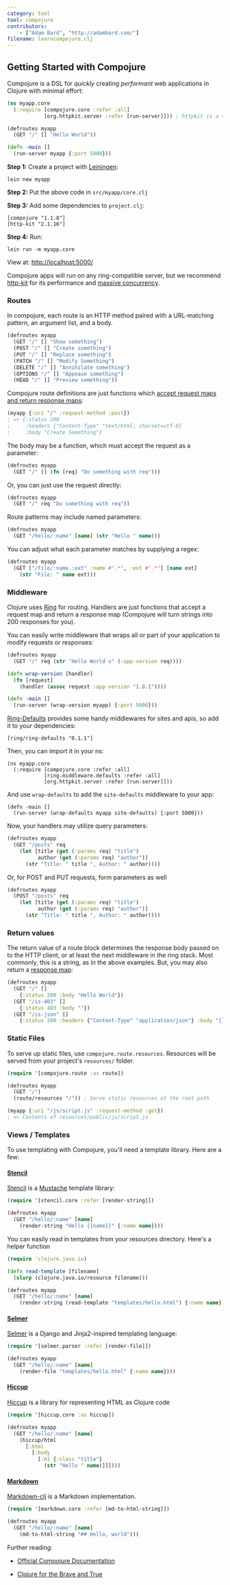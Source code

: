 ```yaml
---
category: tool
tool: compojure
contributors:
    - ["Adam Bard", "http://adambard.com/"]
filename: learncompojure.clj
---
```


## Getting Started with Compojure

Compojure is a DSL for *quickly* creating *performant* web applications
in Clojure with minimal effort:

```clojure
(ns myapp.core
  (:require [compojure.core :refer :all]
            [org.httpkit.server :refer [run-server]])) ; httpkit is a server

(defroutes myapp
  (GET "/" [] "Hello World"))

(defn -main []
  (run-server myapp {:port 5000}))
```

**Step 1:** Create a project with [Leiningen](http://leiningen.org/):

```
lein new myapp
```

**Step 2:** Put the above code in `src/myapp/core.clj`

**Step 3:** Add some dependencies to `project.clj`:

```
[compojure "1.1.8"]
[http-kit "2.1.16"]
```

**Step 4:** Run:

```
lein run -m myapp.core
```

View at: <http://localhost:5000/>

Compojure apps will run on any ring-compatible server, but we recommend
[http-kit](http://http-kit.org/) for its performance and
[massive concurrency](http://http-kit.org/600k-concurrent-connection-http-kit.html).

### Routes

In compojure, each route is an HTTP method paired with a URL-matching pattern,
an argument list, and a body.

```clojure
(defroutes myapp
  (GET "/" [] "Show something")
  (POST "/" [] "Create something")
  (PUT "/" [] "Replace something")
  (PATCH "/" [] "Modify Something")
  (DELETE "/" [] "Annihilate something")
  (OPTIONS "/" [] "Appease something")
  (HEAD "/" [] "Preview something"))
```

Compojure route definitions are just functions which
[accept request maps and return response maps](https://github.com/mmcgrana/ring/blob/master/SPEC):

```clojure
(myapp {:uri "/" :request-method :post})
; => {:status 200
;     :headers {"Content-Type" "text/html; charset=utf-8}
;     :body "Create Something"}
```

The body may be a function, which must accept the request as a parameter:

```clojure
(defroutes myapp
  (GET "/" [] (fn [req] "Do something with req")))
```

Or, you can just use the request directly:

```clojure
(defroutes myapp
  (GET "/" req "Do something with req"))
```

Route patterns may include named parameters:

```clojure
(defroutes myapp
  (GET "/hello/:name" [name] (str "Hello " name)))
```

You can adjust what each parameter matches by supplying a regex:

```clojure
(defroutes myapp
  (GET ["/file/:name.:ext" :name #".*", :ext #".*"] [name ext]
    (str "File: " name ext)))
```

### Middleware

Clojure uses [Ring](https://github.com/ring-clojure/ring) for routing.
Handlers are just functions that accept a request map and return a
response map (Compojure will turn strings into 200 responses for you).

You can easily write middleware that wraps all or part of your
application to modify requests or responses:

```clojure
(defroutes myapp
  (GET "/" req (str "Hello World v" (:app-version req))))

(defn wrap-version [handler]
  (fn [request]
    (handler (assoc request :app-version "1.0.1"))))

(defn -main []
  (run-server (wrap-version myapp) {:port 5000}))
```

[Ring-Defaults](https://github.com/ring-clojure/ring-defaults) provides some handy
middlewares for sites and apis, so add it to your dependencies:

```
[ring/ring-defaults "0.1.1"]
```

Then, you can import it in your ns:

```
(ns myapp.core
  (:require [compojure.core :refer :all]
            [ring.middleware.defaults :refer :all]
            [org.httpkit.server :refer [run-server]]))
```

And use `wrap-defaults` to add the `site-defaults` middleware to your
app:

```
(defn -main []
  (run-server (wrap-defaults myapp site-defaults) {:port 5000}))
```

Now, your handlers may utilize query parameters:

```clojure
(defroutes myapp
  (GET "/posts" req
    (let [title (get (:params req) "title")
          author (get (:params req) "author")]
      (str "Title: " title ", Author: " author))))
```

Or, for POST and PUT requests, form parameters as well

```clojure
(defroutes myapp
  (POST "/posts" req
    (let [title (get (:params req) "title")
          author (get (:params req) "author")]
      (str "Title: " title ", Author: " author))))
```


### Return values

The return value of a route block determines the response body
passed on to the HTTP client, or at least the next middleware in the
ring stack. Most commonly, this is a string, as in the above examples.
But, you may also return a [response map](https://github.com/mmcgrana/ring/blob/master/SPEC):

```clojure
(defroutes myapp
  (GET "/" []
    {:status 200 :body "Hello World"})
  (GET "/is-403" []
    {:status 403 :body ""})
  (GET "/is-json" []
    {:status 200 :headers {"Content-Type" "application/json"} :body "{}"}))
```

### Static Files

To serve up static files, use `compojure.route.resources`.
Resources will be served from your project's `resources/` folder.

```clojure
(require '[compojure.route :as route])

(defroutes myapp
  (GET "/")
  (route/resources "/")) ; Serve static resources at the root path

(myapp {:uri "/js/script.js" :request-method :get})
; => Contents of resources/public/js/script.js
```

### Views / Templates

To use templating with Compojure, you'll need a template library. Here are a few:

#### [Stencil](https://github.com/davidsantiago/stencil)

[Stencil](https://github.com/davidsantiago/stencil) is a [Mustache](http://mustache.github.com/) template library:

```clojure
(require '[stencil.core :refer [render-string]])

(defroutes myapp
  (GET "/hello/:name" [name]
    (render-string "Hello {{name}}" {:name name})))
```

You can easily read in templates from your resources directory. Here's a helper function

```clojure
(require 'clojure.java.io)

(defn read-template [filename]
  (slurp (clojure.java.io/resource filename)))

(defroutes myapp
  (GET "/hello/:name" [name]
    (render-string (read-template "templates/hello.html") {:name name})))
```

#### [Selmer](https://github.com/yogthos/Selmer)

[Selmer](https://github.com/yogthos/Selmer) is a Django and Jinja2-inspired templating language:

```clojure
(require '[selmer.parser :refer [render-file]])

(defroutes myapp
  (GET "/hello/:name" [name]
    (render-file "templates/hello.html" {:name name})))
```

#### [Hiccup](https://github.com/weavejester/hiccup)

[Hiccup](https://github.com/weavejester/hiccup) is a library for representing HTML as Clojure code

```clojure
(require '[hiccup.core :as hiccup])

(defroutes myapp
  (GET "/hello/:name" [name]
    (hiccup/html
      [:html
        [:body
          [:h1 {:class "title"}
            (str "Hello " name)]]])))
```

#### [Markdown](https://github.com/yogthos/markdown-clj)

[Markdown-clj](https://github.com/yogthos/markdown-clj) is a Markdown implementation.

```clojure
(require '[markdown.core :refer [md-to-html-string]])

(defroutes myapp
  (GET "/hello/:name" [name]
    (md-to-html-string "## Hello, world")))
```

Further reading:

* [Official Compojure Documentation](https://github.com/weavejester/compojure/wiki)

* [Clojure for the Brave and True](http://www.braveclojure.com/)
